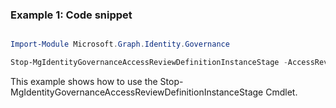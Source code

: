 ### Example 1: Code snippet

```powershell

Import-Module Microsoft.Graph.Identity.Governance

Stop-MgIdentityGovernanceAccessReviewDefinitionInstanceStage -AccessReviewScheduleDefinitionId $accessReviewScheduleDefinitionId -AccessReviewInstanceId $accessReviewInstanceId -AccessReviewStageId $accessReviewStageId

```
This example shows how to use the Stop-MgIdentityGovernanceAccessReviewDefinitionInstanceStage Cmdlet.

